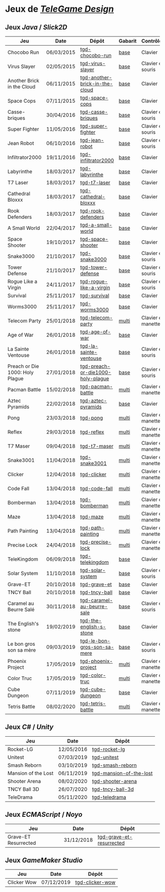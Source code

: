 # Jeux de [*TeleGame Design*](https://telegd.github.io/)

## Jeux *Java* / *Slick2D*

| Jeu | Date | Dépôt | Gabarit | Contrôles |
| - | - | - | - | - |
| Chocobo Run | 06/03/2015 | [tgd-chocobo-run][chocobo-run] | [base][base] | Clavier |
| Virus Slayer | 02/05/2015 | [tgd-virus-slayer][virus-slayer] | [base][base] | Clavier et souris |
| Another Brick in the Cloud | 06/11/2015 | [tgd-another-brick-in-the-cloud][another-brick-in-the-cloud] | [base][base] | Clavier |
| Space Cops | 07/11/2015 | [tgd-space-cops][space-cops] | [base][base] | Clavier |
| Casse-briques | 30/04/2016 | [tgd-casse-briques][casse-briques] | [base][base] | Clavier et souris |
| Super Fighter | 11/05/2016 | [tgd-super-fighter][super-fighter] | [base][base] | Clavier et souris |
| Jean Robot | 06/10/2016 | [tgd-jean-robot][jean-robot] | [base][base] | Clavier et souris |
| Infiltrator2000 | 19/11/2016 | [tgd-infiltrator2000][infiltrator2000] | [base][base] | Clavier |
| Labyrinthe | 18/03/2017 | [tgd-labyrinthe][labyrinthe] | [base][base] | Clavier |
| T7 Laser | 18/03/2017 | [tgd-t7-laser][t7-laser] | [base][base] | Clavier |
| Cathedral Bloxxx | 18/03/2017 | [tgd-cathedral-bloxxx][cathedral-bloxxx] | [base][base] | Clavier |
| Rook Defenders | 18/03/2017 | [tgd-rook-defenders][rook-defenders] | [base][base] | Clavier |
| A Small World | 22/04/2017 | [tgd-a-small-world][a-small-world] | [base][base] | Clavier |
| Space Shooter | 19/10/2017 | [tgd-space-shooter][space-shooter] | [base][base] | Clavier |
| Snake3000 | 21/10/2017 | [tgd-snake3000][snake3000] | [base][base] | Clavier et souris |
| Tower Defense | 21/10/2017 | [tgd-tower-defense][tower-defense] | [base][base] | Clavier et souris |
| Rogue Like a Virgin | 24/11/2017 | [tgd-rogue-like-a-virgin][rogue-like-a-virgin] | [base][base] | Clavier et souris |
| Survival | 25/11/2017 | [tgd-survival][survival] | [base][base] | Clavier |
| Worms3000 | 25/11/2017 | [tgd-worms3000][worms3000] | [base][base] | Clavier |
| Telecom Party | 25/01/2018 | [tgd-telecom-party][telecom-party] | [multi][multi] | Clavier et manette |
| Age of War | 26/01/2018 | [tgd-age-of-war][age-of-war] | [base][base] | Clavier |
| La Sainte Ventouse | 26/01/2018 | [tgd-la-sainte-ventouse][la-sainte-ventouse] | [base][base] | Clavier et souris |
| Preach or Die 1000: Holy Plague | 27/01/2018 | [tgd-preach-or-die1000-holy-plague][preach-or-die1000-holy-plague] | [base][base] | Clavier et souris |
| Pacman Battle | 15/02/2018 | [tgd-pacman-battle][pacman-battle] | [multi][multi] | Clavier et manette |
| Aztec Pyramids | 22/02/2018 | [tgd-aztec-pyramids][aztec-pyramids] | [base][base] | Clavier |
| Pong | 23/03/2018 | [tgd-pong][pong] | [multi][multi] | Clavier et manette |
| Reflex | 29/03/2018 | [tgd-reflex][reflex] | [multi][multi] | Clavier et manette |
| T7 Maser | 09/04/2018 | [tgd-t7-maser][t7-maser] | [multi][multi] | Clavier et manette |
| Snake3001 | 11/04/2018 | [tgd-snake3001][snake3001] | [multi][multi] | Clavier et manette |
| Clicker | 12/04/2018 | [tgd-clicker][clicker] | [multi][multi] | Clavier et manette |
| Code Fall | 13/04/2018 | [tgd-code-fall][code-fall] | [multi][multi] | Clavier et manette |
| Bomberman | 13/04/2018 | [tgd-bomberman][bomberman] | [multi][multi] | Clavier et manette |
| Maze | 13/04/2018 | [tgd-maze][maze] | [multi][multi] | Clavier et manette |
| Path Painting | 13/04/2018 | [tgd-path-painting][path-painting] | [multi][multi] | Clavier et manette |
| Precise Lock | 24/04/2018 | [tgd-precise-lock][precise-lock] | [multi][multi] | Clavier et manette |
| TeleKingdom | 06/09/2018 | [tgd-telekingdom][telekingdom] | [base][base] | Clavier |
| Solar System | 11/10/2018 | [tgd-solar-system][solar-system] | [base][base] | Clavier et souris |
| Grave-ET | 20/10/2018 | [tgd-grave-et][grave-et] | [base][base] | Clavier |
| TNCY Ball | 20/10/2018 | [tgd-tncy-ball][tncy-ball] | [base][base] | Clavier |
| Caramel au Beurre Salé | 30/11/2018 | [tgd-caramel-au-beurre-sale][caramel-au-beurre-sale] | [base][base] | Clavier et souris |
| The English's stone | 19/02/2019 | [tgd-the-english-s-stone][the-english-s-stone] | [base][base] | Clavier |
| Le bon gros son sa mère | 09/03/2019 | [tgd-le-bon-gros-son-sa-mere][le-bon-gros-son-sa-mere] | [base][base] | Clavier et souris |
| Phoenix Project | 17/05/2019 | [tgd-phoenix-project][phoenix-project] | [multi][multi] | Clavier et manette |
| Color Truc | 17/05/2019 | [tgd-color-truc][color-truc] | [multi][multi] | Clavier et manette |
| Cube Dungeon | 07/11/2019 | [tgd-cube-dungeon][cube-dungeon] | [base][base] | Clavier |
| Tetris Battle | 08/02/2020 | [tgd-tetris-battle][tetris-battle] | [multi][multi] | Clavier et manette |

## Jeux *C#* / *Unity*

| Jeu | Date | Dépôt |
| - | - | - |
| Rocket-LG | 12/05/2016 | [tgd-rocket-lg][rocket-lg] |
| Unitest | 07/03/2019 | [tgd-unitest][unitest] |
| Smash Reborn | 03/10/2019 | [tgd-smash-reborn][smash-reborn] |
| Mansion of the Lost | 06/11/2019 | [tgd-mansion-of-the-lost][mansion-of-the-lost] |
| Shooter Arena | 08/02/2020 | [tgd-shooter-arena][shooter-arena] |
| TNCY Ball 3D | 26/07/2020 | [tgd-tncy-ball-3d][tncy-ball-3d] |
| TeleDrama | 05/11/2020 | [tgd-teledrama][teledrama] |

## Jeux *ECMAScript* / *Noyo*

| Jeu | Date | Dépôt |
| - | - | - |
| Grave-ET Resurrected | 31/12/2018 | [tgd-grave-et-resurrected][grave-et-resurrected] |

## Jeux *GameMaker Studio*

| Jeu | Date | Dépôt |
| - | - | - |
| Clicker Wow | 07/12/2019 | [tgd-clicker-wow][clicker-wow] |


[chocobo-run]: https://github.com/TeleGD/tgd-chocobo-run
[virus-slayer]: https://github.com/TeleGD/tgd-virus-slayer
[another-brick-in-the-cloud]: https://github.com/TeleGD/tgd-another-brick-in-the-cloud
[space-cops]: https://github.com/TeleGD/tgd-space-cops
[casse-briques]: https://github.com/TeleGD/tgd-casse-briques
[super-fighter]: https://github.com/TeleGD/tgd-super-fighter
[jean-robot]: https://github.com/TeleGD/tgd-jean-robot
[infiltrator2000]: https://github.com/TeleGD/tgd-infiltrator2000
[labyrinthe]: https://github.com/TeleGD/tgd-labyrinthe
[t7-laser]: https://github.com/TeleGD/tgd-t7-laser
[cathedral-bloxxx]: https://github.com/TeleGD/tgd-cathedral-bloxxx
[rook-defenders]: https://github.com/TeleGD/tgd-rook-defenders
[a-small-world]: https://github.com/TeleGD/tgd-a-small-world
[space-shooter]: https://github.com/TeleGD/tgd-space-shooter
[snake3000]: https://github.com/TeleGD/tgd-snake3000
[tower-defense]: https://github.com/TeleGD/tgd-tower-defense
[rogue-like-a-virgin]: https://github.com/TeleGD/tgd-rogue-like-a-virgin
[survival]: https://github.com/TeleGD/tgd-survival
[worms3000]: https://github.com/TeleGD/tgd-worms3000
[telecom-party]: https://github.com/TeleGD/tgd-telecom-party
[age-of-war]: https://github.com/TeleGD/tgd-age-of-war
[la-sainte-ventouse]: https://github.com/TeleGD/tgd-la-sainte-ventouse
[preach-or-die1000-holy-plague]: https://github.com/TeleGD/tgd-preach-or-die1000-holy-plague
[pacman-battle]: https://github.com/TeleGD/tgd-pacman-battle
[aztec-pyramids]: https://github.com/TeleGD/tgd-aztec-pyramids
[pong]: https://github.com/TeleGD/tgd-pong
[reflex]: https://github.com/TeleGD/tgd-reflex
[t7-maser]: https://github.com/TeleGD/tgd-t7-maser
[snake3001]: https://github.com/TeleGD/tgd-snake3001
[clicker]: https://github.com/TeleGD/tgd-clicker
[code-fall]: https://github.com/TeleGD/tgd-code-fall
[bomberman]: https://github.com/TeleGD/tgd-bomberman
[maze]: https://github.com/TeleGD/tgd-maze
[path-painting]: https://github.com/TeleGD/tgd-path-painting
[precise-lock]: https://github.com/TeleGD/tgd-precise-lock
[telekingdom]: https://github.com/TeleGD/tgd-telekingdom
[solar-system]: https://github.com/TeleGD/tgd-solar-system
[grave-et]: https://github.com/TeleGD/tgd-grave-et
[tncy-ball]: https://github.com/TeleGD/tgd-tncy-ball
[caramel-au-beurre-sale]: https://github.com/TeleGD/tgd-caramel-au-beurre-sale
[the-english-s-stone]: https://github.com/TeleGD/tgd-the-english-s-stone
[le-bon-gros-son-sa-mere]: https://github.com/TeleGD/tgd-le-bon-gros-son-sa-mere
[phoenix-project]: https://github.com/TeleGD/tgd-phoenix-project
[color-truc]: https://github.com/TeleGD/tgd-color-truc
[cube-dungeon]: https://github.com/TeleGD/tgd-cube-dungeon
[tetris-battle]: https://github.com/TeleGD/tgd-tetris-battle

[base]: https://github.com/TeleGD/tgd-template-slick2d-base
[multi]: https://github.com/TeleGD/tgd-template-slick2d-multi

[rocket-lg]: https://github.com/TeleGD/tgd-rocket-lg
[unitest]: https://github.com/TeleGD/tgd-unitest
[smash-reborn]: https://github.com/TeleGD/tgd-smash-reborn
[mansion-of-the-lost]: https://github.com/TeleGD/tgd-mansion-of-the-lost
[shooter-arena]: https://github.com/TeleGD/tgd-shooter-arena
[tncy-ball-3d]: https://github.com/TeleGD/tgd-tncy-ball-3d
[teledrama]: https://github.com/TeleGD/tgd-teledrama

[grave-et-resurrected]: https://github.com/TeleGD/tgd-grave-et-resurrected

[clicker-wow]: https://github.com/TeleGD/tgd-clicker-wow
